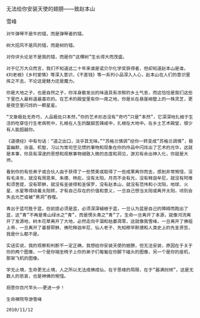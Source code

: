 无法给你安装天使的翅膀——致赵本山

雪峰


    对牛弹琴不是牛的错，而是弹琴者的错。

    树大招风不是风的错，而是树的错。

    对你评头论足不是我的错，而是你“这棵树”生长得大而茂盛。

    对于亿万大众而言，我们不知道这二十年来谁是诺贝尔化学奖获得者，但却知道赵本山是谁。《刘老根》《乡村爱情》等深入意识，《不差钱》等一系列小品深入人心，赵本山在人们的意识里挥之不去，不论这是魅力还是魔力。

    你是大地之子，也是自然之子，你浑身散发出的味道具有浓郁的乡土气息，而这恰恰是我们这些下里巴人最称道最喜欢的。在艺术的殿堂里有你一席之地，你是长在悬崖峭壁上的一株灵芝，更是夜空里闪烁的一颗星星。

    “文章极处无奇巧，人品极处只本然，”你的艺术形态没有“奇巧”只是“本然”，它深深地扎根于生活的吃穿住行生老病死中，扎根在人生的酸甜苦辣咸中，扎根在大地中。在乡土艺术殿堂，很少有人能超越你。

    《道德经》中有句话：“道之出口，淡乎其无味。”“苏格兰情调”经你一转变成“苏格兰调情”，极富幽默、诙谐、机智，习以为常司空见惯的事物和现象在你的作品中闪烁出了艺术的光华，这就是本事，你具有深邃的思想和观察事物细致入微的态度和洞见，游刃有余出神入化，你就是大师。

    看到你的有些弟子或合伙人由于获得了一些赞美或取得了一些成果离你而去，感到非常惋惜，没有毛泽东，就没有周恩来、朱德、林彪，没有太阳，月亮不会有光，没有释迦牟尼，就没有阿难和须菩提，没有耶稣，就没有圣彼得和圣保罗，没有赵本山，就没有范伟和小沈阳，地球、火星、水星等得绕着太阳转，才有自己存在的价值和意义，一旦自己想当太阳或离开太阳，顷刻会失去光芒或被“黑洞”吞噬。

    青出于蓝可胜于蓝，但前提必须是蓝，必须深深植根于蓝，一旦认为蓝是自己的障碍而跑出了蓝，这“青”不再是青山绿水之“青”，而是愣头青之“青”了。生命一旦离开了本源，就像河流离开了发源地，树木花草离开了大地，必然走向干涸和枯萎凋零，这就像我雪峰，一旦离开了佛祖上帝，一旦离开了基督耶稣、佛陀释迦牟尼、仙人老子、先知穆罕默德和人类史上的先圣贤哲，我是什么都不是。

    实话实说，我的观察和判断不一定正确，我想给你安装天使的翅膀，但无法安装，原因在于关于你的两个图像，一个是你端坐椅子上你的弟子们匍匐在你脚下磕头的图像，另一个是你的座机，那架飞机的图像。

    学无止境，生命更无止境，人之所以无法成佛成仙，在于思维的局限，在于“器满则倾”，这是无数人的悲哀，也是神佛的惋惜。

    祝愿你百尺竿头——更进一步！

    生命禅院导游雪峰

    2010/11/12



